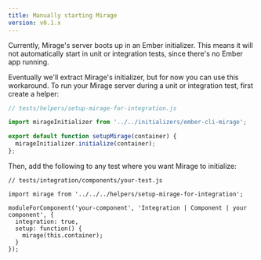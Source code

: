 ```yaml
---
title: Manually starting Mirage
version: v0.1.x
---
```


Currently, Mirage's server boots up in an Ember initializer. This means it will not automatically start in unit or integration tests, since there's no Ember app running.

Eventually we'll extract Mirage's initializer, but for now you can use this workaround. To run your Mirage server during a unit or integration test, first create a helper:

```js
// tests/helpers/setup-mirage-for-integration.js

import mirageInitializer from '../../initializers/ember-cli-mirage';

export default function setupMirage(container) {
  mirageInitializer.initialize(container);
};
```

Then, add the following to any test where you want Mirage to initialize:

```
// tests/integration/components/your-test.js

import mirage from '../../../helpers/setup-mirage-for-integration';

moduleForComponent('your-component', 'Integration | Component | your component', {
  integration: true,
  setup: function() {
    mirage(this.container);
  }
});
```
